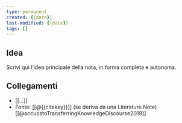 ```yaml
---
type: permanent
created: {{date}}
last-modified: {{date}}
tags: []
---
```

## Idea
Scrivi qui l’idea principale della nota, in forma completa e autonoma.  

## Collegamenti
- [[...]]
- Fonte: [[@{{citekey}}]] (se deriva da una Literature Note)[[@accuostoTransferringKnowledgeDiscourse2019]]